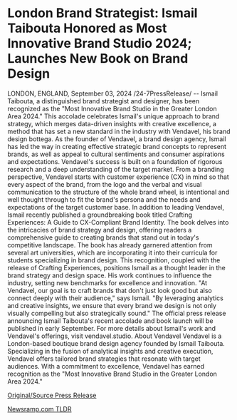 # London Brand Strategist: Ismail Taibouta Honored as Most Innovative Brand Studio 2024; Launches New Book on Brand Design

LONDON, ENGLAND, September 03, 2024 /24-7PressRelease/ -- Ismail Taibouta, a distinguished brand strategist and designer, has been recognized as the "Most Innovative Brand Studio in the Greater London Area 2024." This accolade celebrates Ismail's unique approach to brand strategy, which merges data-driven insights with creative excellence, a method that has set a new standard in the industry with Vendavel, his brand design bottega.  As the founder of Vendavel, a brand design agency, Ismail has led the way in creating effective strategic brand concepts to represent brands, as well as appeal to cultural sentiments and consumer aspirations and expectations. Vendavel's success is built on a foundation of rigorous research and a deep understanding of the target market. From a branding perspective, Vendavel starts with customer experience (CX) in mind so that every aspect of the brand, from the logo and the verbal and visual communication to the structure of the whole brand wheel, is intentional and well thought through to fit the brand's persona and the needs and expectations of the target customer base.   In addition to leading Vendavel, Ismail recently published a groundbreaking book titled Crafting Experiences: A Guide to CX-Compliant Brand Identity. The book delves into the intricacies of brand strategy and design, offering readers a comprehensive guide to creating brands that stand out in today's competitive landscape. The book has already garnered attention from several art universities, which are incorporating it into their curricula for students specializing in brand design.  This recognition, coupled with the release of Crafting Experiences, positions Ismail as a thought leader in the brand strategy and design space. His work continues to influence the industry, setting new benchmarks for excellence and innovation.  "At Vendavel, our goal is to craft brands that don't just look good but also connect deeply with their audience," says Ismail. "By leveraging analytics and creative insights, we ensure that every brand we design is not only visually compelling but also strategically sound."  The official press release announcing Ismail Taibouta's recent accolade and book launch will be published in early September. For more details about Ismail's work and Vendavel's offerings, visit vendavel.studio.  About Vendavel  Vendavel is a London-based boutique brand design agency founded by Ismail Taibouta. Specializing in the fusion of analytical insights and creative execution, Vendavel offers tailored brand strategies that resonate with target audiences. With a commitment to excellence, Vendavel has earned recognition as the "Most Innovative Brand Studio in the Greater London Area 2024." 

[Original/Source Press Release](https://www.24-7pressrelease.com/press-release/513962/london-brand-strategist-ismail-taibouta-honored-as-most-innovative-brand-studio-2024-launches-new-book-on-brand-design) 

[Newsramp.com TLDR](https://newsramp.com/None) 